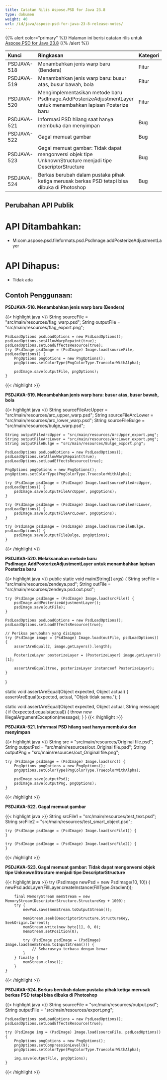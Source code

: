 ```yaml
---
title: Catatan Rilis Aspose.PSD for Java 23.8
type: dokumen
weight: 40
url: /id/java/aspose-psd-for-java-23-8-release-notes/
---
```


{{% alert color="primary" %}} Halaman ini berisi catatan rilis untuk [Aspose.PSD for Java 23.8](https://downloads.aspose.com/psd/java/new-releases/aspose.psd-for-java-23.8/) {{% /alert %}}

| **Kunci**   | **Ringkasan**                                                                                                          | **Kategori** |
|:------------|:-----------------------------------------------------------------------------------------------------------------------|:-------------|
| PSDJAVA-518 | Menambahkan jenis warp baru (Bendera)                                                                                  | Fitur        |
| PSDJAVA-519 | Menambahkan jenis warp baru: busur atas, busur bawah, bola                                                             | Fitur        |
| PSDJAVA-520 | Mengimplementasikan metode baru PsdImage.AddPosterizeAdjustmentLayer untuk menambahkan lapisan Posterize baru          | Fitur        |
| PSDJAVA-521 | Informasi PSD hilang saat hanya membuka dan menyimpan                                                                  | Bug          |
| PSDJAVA-522 | Gagal memuat gambar                                                                                                    | Bug          |
| PSDJAVA-523 | Gagal memuat gambar: Tidak dapat mengonversi objek tipe UnknownStructure menjadi tipe DescriptorStructure             | Bug          |
| PSDJAVA-524 | Berkas berubah dalam pustaka pihak ketiga merusak berkas PSD tetapi bisa dibuka di Photoshop                           | Bug          |

## **Perubahan API Publik**
# **API Ditambahkan:**

- M:com.aspose.psd.fileformats.psd.PsdImage.addPosterizeAdjustmentLayer

# **API Dihapus:**

- Tidak ada

## **Contoh Penggunaan:**

**PSDJAVA-518. Menambahkan jenis warp baru (Bendera)**

{{< highlight java >}}
    String sourceFile = "src/main/resources/flag_warp.psd";
    String outputFile = "src/main/resources/flag_export.png";

    PsdLoadOptions psdLoadOptions = new PsdLoadOptions();
    psdLoadOptions.setAllowWarpRepaint(true);
    psdLoadOptions.setLoadEffectsResource(true);
    try (PsdImage psdImage = (PsdImage) Image.load(sourceFile, psdLoadOptions)) {
        PngOptions pngOptions = new PngOptions();
        pngOptions.setColorType(PngColorType.TruecolorWithAlpha);

        psdImage.save(outputFile, pngOptions);
    }
{{< /highlight >}}

**PSDJAVA-519. Menambahkan jenis warp baru: busur atas, busur bawah, bola**

{{< highlight java >}}
    String sourceFileArcUpper = "src/main/resources/arc_upper_warp.psd";
    String sourceFileArcLower = "src/main/resources/arc_lower_warp.psd";
    String sourceFileBulge = "src/main/resources/bulge_warp.psd";

    String outputFileArcUpper = "src/main/resources/ArcUpper_export.png";
    String outputFileArcLower = "src/main/resources/ArcLower_export.png";
    String outputFileBulge = "src/main/resources/Bulge_export.png";

    PsdLoadOptions psdLoadOptions = new PsdLoadOptions();
    psdLoadOptions.setAllowWarpRepaint(true);
    psdLoadOptions.setLoadEffectsResource(true);

    PngOptions pngOptions = new PngOptions();
    pngOptions.setColorType(PngColorType.TruecolorWithAlpha);

    try (PsdImage psdImage = (PsdImage) Image.load(sourceFileArcUpper, psdLoadOptions)) {
        psdImage.save(outputFileArcUpper, pngOptions);
    }

    try (PsdImage psdImage = (PsdImage) Image.load(sourceFileArcLower, psdLoadOptions)) {
        psdImage.save(outputFileArcLower, pngOptions);
    }

    try (PsdImage psdImage = (PsdImage) Image.load(sourceFileBulge, psdLoadOptions)) {
        psdImage.save(outputFileBulge, pngOptions);
    }
{{< /highlight >}}

**PSDJAVA-520. Melaksanakan metode baru PsdImage.AddPosterizeAdjustmentLayer untuk menambahkan lapisan Posterize baru**

{{< highlight java >}}
public static void main(String[] args) {
    String srcFile = "src/main/resources/zendeya.psd";
    String outFile = "src/main/resources/zendeya.psd.out.psd";

    try (PsdImage psdImage = (PsdImage) Image.load(srcFile)) {
        psdImage.addPosterizeAdjustmentLayer();
        psdImage.save(outFile);
    }

    PsdLoadOptions psdLoadOptions = new PsdLoadOptions();
    psdLoadOptions.setLoadEffectsResource(true);

    // Periksa perubahan yang disimpan
    try (PsdImage image = (PsdImage) Image.load(outFile, psdLoadOptions)) {
        assertAreEqual(2, image.getLayers().length);

        PosterizeLayer posterizeLayer = (PosterizeLayer) image.getLayers()[1];

        assertAreEqual(true, posterizeLayer instanceof PosterizeLayer);
    }
}

static void assertAreEqual(Object expected, Object actual) {
    assertAreEqual(expected, actual, "Objek tidak sama.");
}

static void assertAreEqual(Object expected, Object actual, String message) {
    if (!expected.equals(actual)) {
        throw new IllegalArgumentException(message);
    }
}
{{< /highlight >}}

**PSDJAVA-521. Informasi PSD hilang saat hanya membuka dan menyimpan**

{{< highlight java >}}
    String src = "src/main/resources/Original file.psd";
    String outputPsd = "src/main/resources/out_Original file.psd";
    String outputPng = "src/main/resources/out_Original file.png";

    try (PsdImage psdImage = (PsdImage) Image.load(src)) {
        PngOptions pngOptions = new PngOptions();
        pngOptions.setColorType(PngColorType.TruecolorWithAlpha);

        psdImage.save(outputPsd);
        psdImage.save(outputPng, pngOptions);
    }
{{< /highlight >}}

**PSDJAVA-522. Gagal memuat gambar**

{{< highlight java >}}
    String srcFile1 = "src/main/resources/test_text.psd";
    String srcFile2 = "src/main/resources/test_smart_object.psd";

    try (PsdImage psdImage = (PsdImage) Image.load(srcFile1)) {
    }

    try (PsdImage psdImage = (PsdImage) Image.load(srcFile2)) {
    }
{{< /highlight >}}

**PSDJAVA-523. Gagal memuat gambar: Tidak dapat mengonversi objek tipe UnknownStructure menjadi tipe DescriptorStructure**

{{< highlight java >}}
   try (PsdImage newPsd = new PsdImage(10, 10)) {
        newPsd.addLayer(FillLayer.createInstance(FillType.Gradient));

        final MemoryStream memStream = new MemoryStream(DescriptorStructure.StructureKey + 1000);
        try {
            newPsd.save(memStream.toOutputStream());

            memStream.seek(DescriptorStructure.StructureKey, SeekOrigin.Current);
            memStream.write(new byte[1], 0, 0);
            memStream.setPosition(0);

            try (PsdImage psdImage = (PsdImage) Image.load(memStream.toInputStream())) {
                // Seharusnya terbaca dengan benar
            }
        } finally {
            memStream.close();
        }
    }
{{< /highlight >}}

**PSDJAVA-524. Berkas berubah dalam pustaka pihak ketiga merusak berkas PSD tetapi bisa dibuka di Photoshop**

{{< highlight java >}}
    String sourceFile = "src/main/resources/output.psd";
    String outputFile = "src/main/resources/export.png";

    PsdLoadOptions psdLoadOptions = new PsdLoadOptions();
    psdLoadOptions.setLoadEffectsResource(true);

    try (PsdImage img = (PsdImage) Image.load(sourceFile, psdLoadOptions)) {
        PngOptions pngOptions = new PngOptions();
        pngOptions.setCompressionLevel(9);
        pngOptions.setColorType(PngColorType.TruecolorWithAlpha);

        img.save(outputFile, pngOptions);
    }
{{< /highlight >}}
